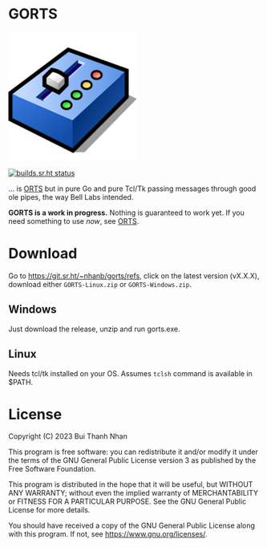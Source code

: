 # GORTS

![](gorts.png)

[![builds.sr.ht status](https://builds.sr.ht/~nhanb/gorts/commits/master.svg)](https://builds.sr.ht/~nhanb/gorts/commits/master?)

... is [ORTS][1] but in pure Go and pure Tcl/Tk
passing messages through good ole pipes, the way Bell Labs intended.

**GORTS is a work in progress.**
Nothing is guaranteed to work yet. If you need something to use _now_, see
[ORTS][1].

# Download

Go to <https://git.sr.ht/~nhanb/gorts/refs>, click on the latest version
(vX.X.X), download either `GORTS-Linux.zip` or `GORTS-Windows.zip`.

## Windows

Just download the release, unzip and run gorts.exe.

## Linux

Needs tcl/tk installed on your OS.
Assumes `tclsh` command is available in $PATH.

# License

Copyright (C) 2023 Bui Thanh Nhan

This program is free software: you can redistribute it and/or modify it under
the terms of the GNU General Public License version 3 as published by the Free
Software Foundation.

This program is distributed in the hope that it will be useful, but WITHOUT ANY
WARRANTY; without even the implied warranty of MERCHANTABILITY or FITNESS FOR A
PARTICULAR PURPOSE.  See the GNU General Public License for more details.

You should have received a copy of the GNU General Public License along with
this program.  If not, see <https://www.gnu.org/licenses/>.

[1]: https://github.com/nhanb/orts
